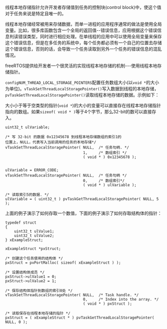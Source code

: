 线程本地存储指针允许开发者存储值到任务的控制块(control block)中，使这个值对于任务来说是特定且唯一的。

线程本地存储经常被用来存储数据，而单一进程的应用程序通常的做法是使用全局变量。比如，很多库函数包含一个全局的返回值--错误信息，应用根据这个错误信息判读错误类型，同时进行相应处理。在单线程的应用中可以使用全局变量来保存这个错误信息，但是在多任务的系统中，每个任务都必须有一个自己的位置去存储这个错误信息，否则的话，会导致一个任务读取到另外一个任务的错误信息的混乱情况。

freeRTOS提供给开发者一个很灵活的实现线程本地存储的机制---使用线程本地存储指针。

`configNUM_THREAD_LOCAL_STORAGE_POINTERS`配置任务数组大小(以`void *`的大小为单位)。`vTaskSetThreadLocalStoragePointer()`写入数据到线程的本地存储，`pvTaskGetThreadLocalStoragePointer()`读取线程本地存储的数据。示例如下：

大小小于等于空类型的指针(`void *`)的大小的变量可以直接存在线程本地存储指针指向的数组。如果`sizeof( void * )`等于4个字节，那么32-bit的数可以直接存入。

```
uint32_t ulVariable;

/* 写 32-bit 的数据 0x12345678 到线程本地存储数组的索引1的
位置上，NULL，代表写入当前调用的任务的本地存储*/
vTaskSetThreadLocalStoragePointer( NULL,  /* 任务句柄. */
                                   1,     /* 数组索引 */
                                   ( void * ) 0x12345678 );


ulVariable = ERROR_CODE;
vTaskSetThreadLocalStoragePointer( NULL,  /* 任务句柄 */
                                   0,     /* 数组索引*/
                                   ( void * ) ulVariable );

/* 读取索引5的数据. */
ulVariable = ( uint32_t ) pvTaskGetThreadLocalStoragePointer( NULL, 5 );
```

上面的例子演示了如何存取一个数值，下面的例子演示了如何存取结构体的指针：

```
typedef struct
{
    uint32_t ulValue1;
    uint32_t ulValue2;
} xExampleStruct;

xExampleStruct *pxStruct;

/* 创建这个任务使用的结构体 */
pxStruct = pvPortMalloc( sizeof( xExampleStruct ) );

/* 设置结构体成员 */
pxStruct->ulValue1 = 0;
pxStruct->ulValue2 = 1;

/* 保存结构体指针到数组的索引0处 */
vTaskSetThreadLocalStoragePointer( NULL,  /* Task handle. */
                                   0,     /* Index into the array. */
                                   ( void * ) pxStruct );

/* 读取保存在线程本地存储的指针 */
pxStruct = ( xExampleStruct * ) pvTaskGetThreadLocalStoragePointer( NULL, 0 );
```